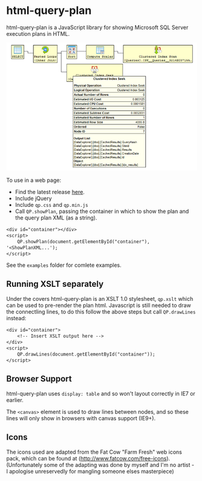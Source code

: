 # html-query-plan

html-query-plan is a JavaScript library for showing Microsoft SQL Server execution plans in HTML.

![html-query-plan screenshot](screenshot.png "Screenshot")

To use in a web page:

 - Find the latest release [here](https://github.com/JustinPealing/html-query-plan/releases/latest).
 - Include jQuery
 - Include `qp.css` and `qp.min.js`
 - Call `QP.showPlan`, passing the container in which to show the plan and the query plan XML (as a string). 

```
<div id="container"></div>
<script>
    QP.showPlan(document.getElementById("container"), '<ShowPlanXML...');
</script> 
```

See the `examples` folder for comlete examples.

## Running XSLT separately

Under the covers html-query-plan is an XSLT 1.0 stylesheet, `qp.xslt` which can be used to pre-render the plan html. Javascript is still needed to draw the connectling lines, to do this follow the above steps but call `QP.drawLines` instead:

```
<div id="container">
    <!-- Insert XSLT output here -->
</div>
<script>
    QP.drawLines(document.getElementById("container"));
</script>
```

## Browser Support

html-query-plan uses `display: table` and so won't layout correctly in IE7 or earlier.

The `<canvas>` element is used to draw lines between nodes, and so these lines will only show in browsers with canvas support (IE9+).

## Icons

The icons used are adapted from the Fat Cow "Farm Fresh" web icons pack, which can be found at (http://www.fatcow.com/free-icons).  (Unfortunately some of the adapting was done by myself and I'm no artist - I apologise unreservedly for mangling someone elses masterpiece)
